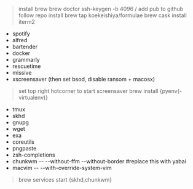 > install brew
> brew doctor
> ssh-keygen -b 4096 / add pub to github
> follow repo install
> brew tap koekeishiya/formulae
> brew cask install iterm2
  + spotify
  + alfred
  + bartender
  + docker
  + grammarly
  + rescuetime
  + missive
  + xscreensaver (then set bsod, disable ransom + macosx)
> set top right hotcorner to start screensaver
> brew install {pyenv(-virtualenv)}
  + tmux 
  + skhd
  + gnupg
  + wget
  + exa
  + coreutils
  + pngpaste
  + zsh-completions
  + chunkwm -- --without-ffm --without-border #replace this with yabai
  + macvim -- --with-override-system-vim
> brew services start {skhd,chunkwm}
